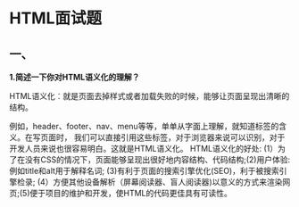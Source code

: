 # HTML面试题
## 一、

**1.简述一下你对HTML语义化的理解？**

HTML语义化︰就是页面去掉样式或者加载失败的时候，能够让页面呈现出清晰的结构。

例如，header、footer、nav、menu等等，单单从字面上理解，就知道标签的含义。在写页面时，
我们可以直接引用这些标签，对于浏览器来说可以识别，对于开发人员来说也很容易明白。这就是HTML语义化。
HTML语义化的好处:
(1）为了在没有CSS的情况下，页面能够呈现出很好地内容结构、代码结构;(2)用户体验:例如title和alt用于解释名词;
(3)有利于页面的搜索引擎优化(SEO)，利于被搜索引擎检录;
(4）方便其他设备解析（屏幕阅读器、盲人阅读器)以意义的方式来渲染网页;(5)便于项目的维护和开发，使HTML的代码更佳具有可读性。